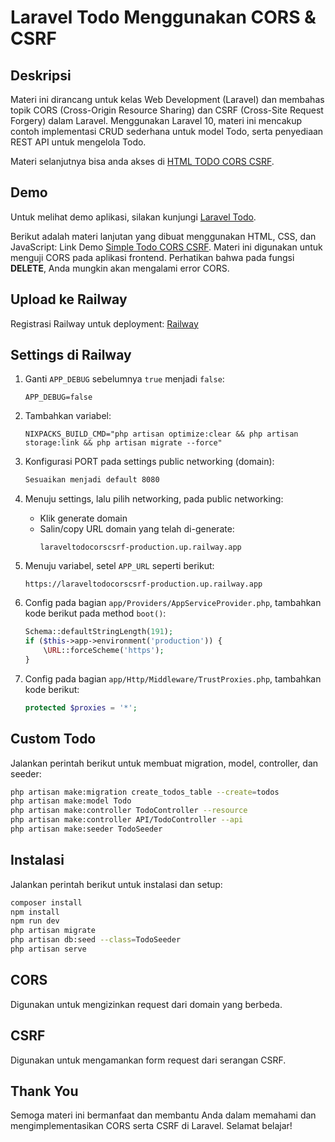 # Laravel Todo Menggunakan CORS & CSRF

## Deskripsi

Materi ini dirancang untuk kelas Web Development (Laravel) dan membahas topik CORS (Cross-Origin Resource Sharing) dan CSRF (Cross-Site Request Forgery) dalam Laravel. Menggunakan Laravel 10, materi ini mencakup contoh implementasi CRUD sederhana untuk model Todo, serta penyediaan REST API untuk mengelola Todo.

Materi selanjutnya bisa anda akses di [HTML TODO CORS CSRF](https://github.com/arifswn/Simple_Todo_Cors_Csrf).

## Demo

Untuk melihat demo aplikasi, silakan kunjungi [Laravel Todo](https://laraveltodocorscsrf-production.up.railway.app/).

Berikut adalah materi lanjutan yang dibuat menggunakan HTML, CSS, dan JavaScript: Link Demo [Simple Todo CORS CSRF](https://simple-todo-cors-csrf.vercel.app/). Materi ini digunakan untuk menguji CORS pada aplikasi frontend. Perhatikan bahwa pada fungsi **DELETE**, Anda mungkin akan mengalami error CORS.

## Upload ke Railway

Registrasi Railway untuk deployment: [Railway](https://railway.app/)

## Settings di Railway

1. Ganti `APP_DEBUG` sebelumnya `true` menjadi `false`:

    ```env
    APP_DEBUG=false
    ```

2. Tambahkan variabel:

    ```env
    NIXPACKS_BUILD_CMD="php artisan optimize:clear && php artisan storage:link && php artisan migrate --force"
    ```

3. Konfigurasi PORT pada settings public networking (domain):

    ```bash
    Sesuaikan menjadi default 8080
    ```

4. Menuju settings, lalu pilih networking, pada public networking:

    - Klik generate domain
    - Salin/copy URL domain yang telah di-generate:
        ```plaintext
        laraveltodocorscsrf-production.up.railway.app
        ```

5. Menuju variabel, setel `APP_URL` seperti berikut:

    ```env
    https://laraveltodocorscsrf-production.up.railway.app
    ```

6. Config pada bagian `app/Providers/AppServiceProvider.php`, tambahkan kode berikut pada method `boot()`:

    ```php
    Schema::defaultStringLength(191);
    if ($this->app->environment('production')) {
        \URL::forceScheme('https');
    }
    ```

7. Config pada bagian `app/Http/Middleware/TrustProxies.php`, tambahkan kode berikut:
    ```php
    protected $proxies = '*';
    ```

## Custom Todo

Jalankan perintah berikut untuk membuat migration, model, controller, dan seeder:

```bash
php artisan make:migration create_todos_table --create=todos
php artisan make:model Todo
php artisan make:controller TodoController --resource
php artisan make:controller API/TodoController --api
php artisan make:seeder TodoSeeder
```

## Instalasi

Jalankan perintah berikut untuk instalasi dan setup:

```bash
composer install
npm install
npm run dev
php artisan migrate
php artisan db:seed --class=TodoSeeder
php artisan serve
```

## CORS

Digunakan untuk mengizinkan request dari domain yang berbeda.

## CSRF

Digunakan untuk mengamankan form request dari serangan CSRF.

## Thank You

Semoga materi ini bermanfaat dan membantu Anda dalam memahami dan mengimplementasikan CORS serta CSRF di Laravel. Selamat belajar!
